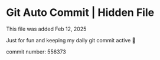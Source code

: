 # Git Auto Commit | Hidden File

This file was added Feb 12, 2025

Just for fun and keeping my daily git commit active 🤪

commit number: 556373
